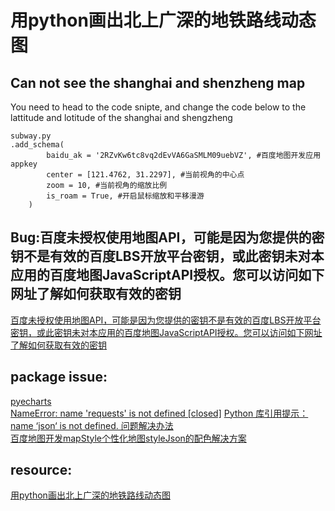 # 用python画出北上广深的地铁路线动态图

## Can not see the shanghai and shenzheng map 

You need to head to the code snipte, and change the code below to the lattitude and lotitude of the shanghai and shengzheng 

```
subway.py
.add_schema(
        baidu_ak = '2RZvKw6tc8vq2dEvVA6GaSMLM09uebVZ', #百度地图开发应用appkey
        center = [121.4762, 31.2297], #当前视角的中心点
        zoom = 10, #当前视角的缩放比例
        is_roam = True, #开启鼠标缩放和平移漫游
    )
```
## Bug:百度未授权使用地图API，可能是因为您提供的密钥不是有效的百度LBS开放平台密钥，或此密钥未对本应用的百度地图JavaScriptAPI授权。您可以访问如下网址了解如何获取有效的密钥
[百度未授权使用地图API，可能是因为您提供的密钥不是有效的百度LBS开放平台密钥，或此密钥未对本应用的百度地图JavaScriptAPI授权。您可以访问如下网址了解如何获取有效的密钥](https://ask.shopxo.net/article/142)

## package issue:
[pyecharts](https://pyecharts.org/#/zh-cn/quickstart)    
[NameError: name 'requests' is not defined [closed]](https://stackoverflow.com/questions/26895371/nameerror-name-requests-is-not-defined)
[Python 库引用提示：name ‘json‘ is not defined. 问题解决办法](https://blog.csdn.net/qq_38161040/article/details/91410095)  
[百度地图开发mapStyle个性化地图styleJson的配色解决方案](https://blog.csdn.net/weixin_41290949/article/details/106379134)   


## resource:
[用python画出北上广深的地铁路线动态图](https://mp.weixin.qq.com/s/zoIPvS04VP45y_eKT4lxJg)   

